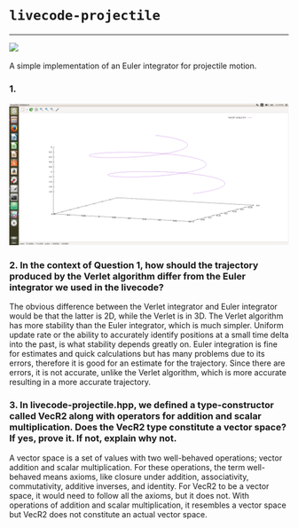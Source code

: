 # `livecode-projectile`
---
![](https://travis-ci.org/timtro/livecode-projectile.svg?branch=master)

A simple implementation of an Euler integrator for projectile motion. 

### 1. 

![](verlet.png)

### 2. In the context of Question 1, how should the trajectory produced by the Verlet algorithm differ from the Euler integrator we used in the livecode?

The obvious difference between the Verlet integrator and Euler integrator would be that the latter is 2D, while the Verlet is in 3D. The Verlet algorithm has more stability than the Euler integrator, which is much simpler. Uniform update rate or the ability to accurately identify positions at a small time delta into the past, is what stability depends greatly on. Euler integration is fine for estimates and quick calculations but has many problems due to its errors, therefore it is good for an estimate for the trajectory. Since there are errors, it is not accurate, unlike the Verlet algorithm, which is more accurate resulting in a more accurate trajectory.  



### 3. In livecode-projectile.hpp, we defined a type-constructor called VecR2 along with operators for addition and scalar multiplication. Does the VecR2 type constitute a vector space? If yes, prove it. If not, explain why not.

A vector space is a set of values with two well-behaved operations; vector addition and scalar multiplication. For these operations, the term well-behaved means axioms, like closure under addition, associativity, commutativity, additive inverses, and identity. For VecR2 to be a vector space, it would need to follow all the axioms, but it does not. With operations of addition and scalar multiplication, it resembles a vector space but VecR2 does not constitute an actual vector space.
